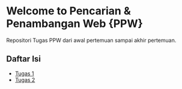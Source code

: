 # Welcome to Pencarian & Penambangan Web {PPW}

Repositori Tugas PPW dari awal pertemuan sampai akhir pertemuan.

## Daftar Isi

- [Tugas 1](tugas1.md)
- [Tugas 2](tugas2.md)

